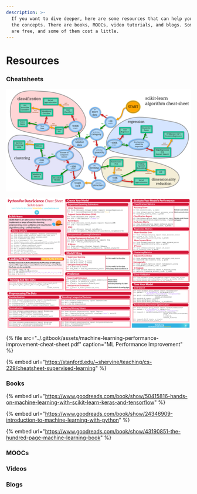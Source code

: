 ```yaml
---
description: >-
  If you want to dive deeper, here are some resources that can help you master
  the concepts. There are books, MOOCs, video tutorials, and blogs. Some of them
  are free, and some of them cost a little.
---
```


# Resources

### Cheatsheets

![scikit-learn Algorithms](../.gitbook/assets/machine-learning-scikit-learn-algorithm.png)

![Scikit-Learn Cheat Sheet](../.gitbook/assets/scikit-learn-cheat-sheet-python-machine-learning.png)

{% file src="../.gitbook/assets/machine-learning-performance-improvement-cheat-sheet.pdf" caption="ML Performance Improvement" %}

{% embed url="https://stanford.edu/~shervine/teaching/cs-229/cheatsheet-supervised-learning" %}

### Books

{% embed url="https://www.goodreads.com/book/show/50415816-hands-on-machine-learning-with-scikit-learn-keras-and-tensorflow" %}

{% embed url="https://www.goodreads.com/book/show/24346909-introduction-to-machine-learning-with-python" %}

{% embed url="https://www.goodreads.com/book/show/43190851-the-hundred-page-machine-learning-book" %}

### MOOCs

### Videos

### Blogs

